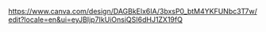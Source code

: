 https://www.canva.com/design/DAGBkElx6IA/3bxsP0_btM4YKFUNbc3T7w/edit?locale=en&ui=eyJBIjp7IkUiOnsiQSI6dHJ1ZX19fQ
